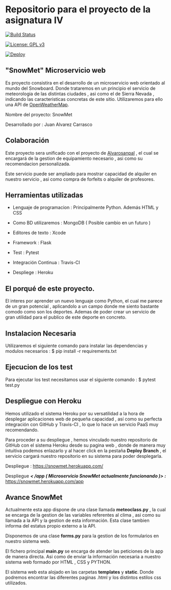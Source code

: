 # Repositorio para el proyecto de la asignatura IV   


[![Build Status](https://travis-ci.org/vaderrama/Proyecto-IV.svg?branch=master)](https://travis-ci.org/vaderrama/Proyecto-IV)

[![License: GPL v3](https://img.shields.io/badge/License-GPL%20v3-blue.svg)](https://www.gnu.org/licenses/gpl-3.0)

[![Deploy](https://www.herokucdn.com/deploy/button.svg)](https://snowmet.herokuapp.com/app)


## "SnowMet" Microservicio web 

Es proyecto consistira en el desarrollo de un microservicio web orientado al mundo del Snowboard. Donde trataremos en un principio el servicio de meteorologia de las distintas ciudades , asi como el de Sierra Nevada , indicando las caracteristicas concretas de este sitio. Utilizaremos para ello una API de [OpenWeatherMap](https://openweathermap.org/).

Nombre del proyecto: SnowMet

Desarrollado por : Juan Alvarez Carrasco

## Colaboración
Este proyecto sera unificado con el proyecto de [Alvarosanpal](https://github.com/Alvarosanpal/Proyecto_IV) , el cual se encargará de la gestion de equipamiento necesario , asi como su recomendacion personalizada.

Este servicio puede ser ampliado para mostrar capacidad de alquiler en nuestro servicio , asi como compra de forfeits o alquiler de profesores. 

    
## Herramientas utilizadas 

- Lenguaje de programacion : Principalmente Python. Además HTML y CSS

- Como BD utilizaremos : MongoDB ( Posible cambio en un futuro )

- Editores de texto : Xcode 

- Framework : Flask

- Test : Pytest

- Integración Continua : Travis-CI

- Despliege : Heroku


## El porqué de este proyecto.

 El interes por aprender un nuevo lenguaje como Python, el cual me parece de un gran potencial ,  aplicandolo a un campo donde me siento bastante comodo como son los deportes. Ademas de poder crear un servicio de gran utilidad para el publico de este deporte en concreto. 



## Instalacion Necesaria 

Utilizaremos el siguiente comando para instalar las dependencias y modulos necesarios : $ pip install -r requirements.txt 

## Ejecucion de los test

Para ejecutar los test necesitamos usar el siguiente comando : $ pytest test.py

## Despliegue con Heroku

Hemos utilizado el sistema Heroku por su versatilidad a la hora de desplegar aplicaciones web de pequeña capacidad , así como su perfecta integración con GitHub y Travis-CI , lo que lo hace un servicio PaaS muy recomendando.

Para proceder a su despliegue , hemos vinculado nuestro repositorio de GitHub con el sistema Heroku desde su pagina web , donde de manera muy intuitiva podemos enlazarlo y al hacer click en la pestaña **Deploy Branch** , el servicio cargará nuestro repositorio en su sistema para poder desplegarla.

Despliegue : https://snowmet.herokuapp.com/ 

Despliegue ***< /app ( Microservicio **SnowMet** actualmente funcionando )> :*** https://snowmet.herokuapp.com/app


## Avance SnowMet

Actualmente esta app dispone de una clase llamada **meteoclass.py**  , la cual se encarga de la gestion de las variables referentes al clima , asi como su llamada a la API y la gestion de esta información. Esta clase tambien informa del estatus propio externo a la API.

Disponemos de una clase **forms.py** para la gestion de los formularios en nuestro sistema web. 

El fichero principal **main.py** se encarga de atender las peticiones de la app de manera directa. Asi como de enviar la información necesaria a nuestro sistema web formado por HTML , CSS y PYTHON. 

El sistema web esta alojado en las carpetas **templates** y **static**. Donde podremos encontrar las diferentes paginas .html y los distintos estilos css utilizados. 
